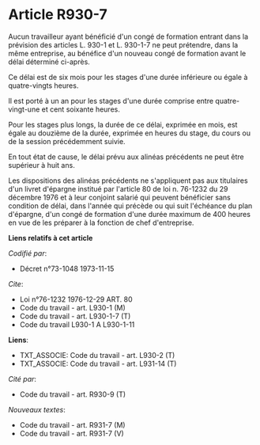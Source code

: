 # Article R930-7

Aucun travailleur ayant bénéficié d'un congé de formation entrant dans la prévision des articles L. 930-1 et L. 930-1-7 ne
peut prétendre, dans la même entreprise, au bénéfice d'un nouveau congé de formation avant le délai déterminé ci-après.

Ce délai est de six mois pour les stages d'une durée inférieure ou égale à quatre-vingts heures.

Il est porté à un an pour les stages d'une durée comprise entre quatre-vingt-une et cent soixante heures.

Pour les stages plus longs, la durée de ce délai, exprimée en mois, est égale au douzième de la durée, exprimée en heures du
stage, du cours ou de la session précédemment suivie.

En tout état de cause, le délai prévu aux alinéas précédents ne peut être supérieur à huit ans.

Les dispositions des alinéas précédents ne s'appliquent pas aux titulaires d'un livret d'épargne institué par l'article 80 de
loi n. 76-1232 du 29 décembre 1976 et à leur conjoint salarié qui peuvent bénéficier sans condition de délai, dans l'année
qui précède ou qui suit l'échéance du plan d'épargne, d'un congé de formation d'une durée maximum de 400 heures en vue de les
préparer à la fonction de chef d'entreprise.

**Liens relatifs à cet article**

_Codifié par_:

  - Décret n°73-1048 1973-11-15

_Cite_:

  - Loi n°76-1232 1976-12-29 ART. 80
  - Code du travail - art. L930-1 (M)
  - Code du travail - art. L930-1-7 (T)
  - Code du travail L930-1 A L930-1-11

**Liens**:

  - TXT_ASSOCIE: Code du travail - art. L930-2 (T)
  - TXT_ASSOCIE: Code du travail - art. L931-14 (T)

_Cité par_:

  - Code du travail - art. R930-9 (T)

_Nouveaux textes_:

  - Code du travail - art. R931-7 (M)
  - Code du travail - art. R931-7 (V)
